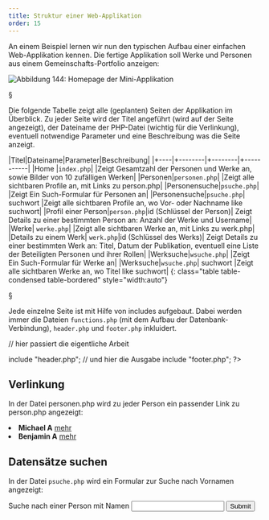```yaml
---
title: Struktur einer Web-Applikation
order: 15
---
```


An einem Beispiel lernen wir nun den typischen Aufbau einer einfachen Web-Applikation
kennen. Die fertige Applikation soll Werke und Personen aus einem
Gemeinschafts-Portfolio anzeigen:

![Abbildung 144: Homepage der Mini-Applikation](/images/dbapp-home.png)

§

Die folgende Tabelle zeigt alle (geplanten) Seiten der Applikation im Überblick. Zu jeder Seite wird der Titel angeführt (wird auf der Seite angezeigt), der Dateiname der PHP-Datei (wichtig für die Verlinkung), eventuell notwendige Parameter und eine Beschreibung was die Seite anzeigt.

|Titel|Dateiname|Parameter|Beschreibung|
|+----|+--------|+--------|+-----------|
|Home |`index.php`|         |Zeigt Gesamtzahl der Personen und Werke an, sowie Bilder von 10 zufälligen Werken| 
|Personen|`personen.php`|   |Zeigt alle sichtbaren Profile an, mit Links zu  person.php|
|Personensuche|`psuche.php`|   |Zeigt Ein Such-Formular für Personen an|
|Personensuche|`psuche.php`| suchwort  |Zeigt alle sichtbaren Profile an, wo Vor- oder Nachname like suchwort|
|Profil einer Person|`person.php`|id (Schlüssel der Person)| Zeigt Details zu einer bestimmten Person an: Anzahl der Werke und Username|
|Werke| `werke.php`|        |Zeigt alle sichtbaren Werke an, mit Links zu werk.php| 
|Details zu einem Werk| `werk.php`|id (Schlüssel des Werks)| Zeigt Details zu einer bestimmten Werk an: Titel, Datum der Publikation, eventuell eine Liste der Beteiligten Personen und ihrer Rollen|
|Werksuche|`wsuche.php`|   |Zeigt Ein Such-Formular für Werke an|
|Werksuche|`wsuche.php`| suchwort  |Zeigt alle sichtbaren Werke an, wo Titel like suchwort|
{: class="table table-condensed table-bordered" style="width:auto"}

§

Jede einzelne Seite ist mit Hilfe von includes aufgebaut. Dabei werden immer die
Dateien `functions.php` (mit dem Aufbau der Datenbank-Verbindung), `header.php` und 
`footer.php` inkluidert.

<php>
<?
  $pagetitle = "Titel der Seite";
  include "functions.php";

  // hier passiert die eigentliche Arbeit
  
  include "header.php";
  // und hier die Ausgabe
  include "footer.php";
?>
</php>

Verlinkung
----------

In der Datei personen.php wird zu jeder Person ein passender Link zu person.php angezeigt:

<htmlcode caption="Links von Personen zur einzelnen Person">
<li>
  <b>Michael A</b>
  <a href="person.php?id=577">mehr</a>
</li>
<li>
  <b>Benjamin A</b>
  <a href="person.php?id=579">mehr</a>
</li>
</htmlcode>



Datensätze suchen
-------------------
In der Datei `psuche.php` wird ein Formular zur Suche nach Vornamen angezeigt:

<htmlcode>
<form action="psuche.php" method="get">
  Suche nach einer Person mit Namen <input name="suchwort"> 
  <input type="submit">
</form>
</htmlcode>

